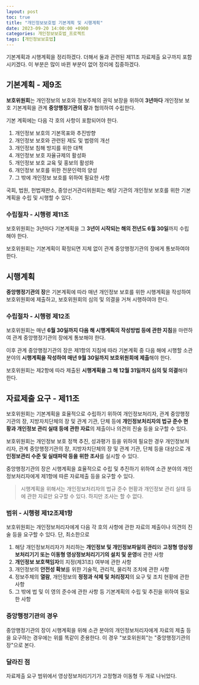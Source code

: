 ```yaml
---
layout: post
toc: true
title: "개인정보보호법 기본계획 및 시행계획"
date: 2023-09-20 14:00:00 +0900
categories: 개인정보보호법_프로젝트
tags: [개인정보보호법]
---
```

기본계획과 시행계획을 정리하겠다. 더해서 둘과 관련된 제11조 자료제출 요구까지 포함시키겠다. 이 부분은 많이 바뀐 부분이 없어 정리에 집중하겠다.

## 기본계획 - 제9조

**보호위원회**는 개인정보의 보호와 정보주체의 권익 보장을 위하여 **3년마다** 개인정보 보호 기본계획을 관계 **중앙행정기관의 장**과 협의하여 수립한다.

기본 계획에는 다음 각 호의 사항이 포함되어야 한다.

 1. 개인정보 보호의 기본목표와 추진방향
 2. 개인정보 보호와 관련된 제도 및 법령의 개선
 3. 개인정보 침해 방지를 위한 대책
 4. 개인정보 보호 자율규제의 활성화
 5. 개인정보 보호 교육 및 홍보의 활성화
 6. 개인정보 보호를 위한 전문인력의 양성
 7. 그 밖에 개인정보 보호를 위하여 필요한 사항

국회, 법원, 헌법재판소, 중앙선거관리위원회는 해당 기관의 개인정보 보호를 위한 기본계획을 수립 및 시행할 수 있다.

### 수립절차 - 시행령 제11조

보호위원회는 3년마다 기본계획을 그 **3년이 시작되는 해의 전년도 6월 30일**까지 수립해야 한다.

보호위원회는 기본계획이 확정되면 지체 없이 관계 중앙행정기관의 장에게 통보하여야 한다.

## 시행계획

**중앙행정기관의 장**은 기본계획에 따라 매년 개인정보 보호를 위한 시행계획을 작성하여 보호위원회에 제출하고, 보호위원회의 심의 및 의결을 거쳐 시행하여야 한다.

### 수립절차 - 시행령 제12조

보호위원회는 매년 **6월 30일까지 다음 해 시행계획의 작성방법 등에 관한 지침**을 마련하여 관계 중앙행정기관의 장에게 통보해야 한다.

이후 관계 중앙행정기관의 장은 제1항의 지침에 따라 기본계획 중 다음 해에 시행할 소관 분야의 **시행계획을 작성하여 매년 9월 30일까지 보호위원회에 제출**해야 한다.

보호위원회는 제2항에 따라 제출된 **시행계획을 그 해 12월 31일까지 심의 및 의결**해야 한다.

## 자료제출 요구 - 제11조

보호위원회는 기본계획을 효율적으로 수립하기 위하여 개인정보처리자, 관계 중앙행정기관의 장, 지방자치단체의 장 및 관계 기관, 단체 등에 **개인정보처리자의 법규 준수 현황과 개인정보 관리 실태 등에 관한 자료**의 제출이나 의견의 진술 등을 요구할 수 있다.

보호위원회는 개인정보 보호 정책 추진, 성과평가 등을 위하여 필요한 경우 개인정보처리자, 관계 중앙행정기관의 장, 지방자치단체의 장 및 관계 기관, 단체 등을 대상으로 개**인정보관리 수준 및 실태파악 등을 위한 조사**를 실시할 수 있다.

중앙행정기관의 장은 시행계획을 효율적으로 수립 및 추진하기 위하여 소관 분야의 개인정보처리자에게 제1항에 따른 자료제출 등을 요구할 수 있다.

> 시행계획을 위해서는 개인정보처리자의 법규 준수 현황과 개인정보 관리 실태 등에 관한 자료만 요구할 수 있다. 하지만 조사는 할 수 없다.

### 범위 - 시행령 제12조제1항

보호위원회는 개인정보처리자에게 다음 각 호의 사항에 관한 자료의 제출이나 의견의 진술 등을 요구할 수 있다. 단, 최소한으로

 1. 해당 개인정보처리자가 처리하는 **개인정보 및 개인정보파일의 관리**와 **고정형 영상정보처리기기 또는 이동형 영상정보처리기기의 설치 및 운영**에 관한 사항
 2. **개인정보 보호책임자**의 지정(제31조) 여부에 관한 사항
 3. 개인정보의 **안전성 확보**를 위한 기술적, 관리적, 물리적 조치에 관한 사항
 4. 정보주체의 **열람**, 개인정보의 **정정과 삭제 및 처리정지**의 요구 및 조치 현황에 관한 사항
 5. 그 밖에 법 및 이 영의 준수에 관한 사항 등 기본계획의 수립 및 추진을 위하여 필요한 사항

### 중앙행정기관의 경우

중앙행정기관의 장이 시행계획을 위해 소관 분야의 개인정보처리자에게 자료의 제출 등을 요구하는 경우에는 위를 똑같이 준용한다. 이 경우 "보호위원회"는 "중앙행정기관의 장"으로 본다.

### 달라진 점

자료제출 요구 범위에서 영상정보처리기기가 고정형과 이동형 두 개로 나뉘었다.